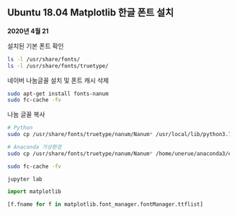 
## Ubuntu 18.04 Matplotlib 한글 폰트 설치

**2020년 4월 21**

설치된 기본 폰트 확인

```zsh
ls -l /usr/share/fonts/
ls -l /usr/share/fonts/truetype/
```

네이버 나눔글꼴 설치 및 폰트 캐시 삭제

```zsh
sudo apt-get install fonts-nanum
sudo fc-cache -fv
```

나눔 글꼴 복사

```zsh
# Python
sudo cp /usr/share/fonts/truetype/nanum/Nanum* /usr/local/lib/python3.7/dist-packages/matplotlib/mpl-data/fonts/ttf/

# Anaconda 가상환경
sudo cp /usr/share/fonts/truetype/nanum/Nanum* /home/unerue/anaconda3/envs/"name"/lib/python3.7/site-packages/matplotlib/mpl-data/fonts/ttf/

sudo fc-cache -fv
```

`jupyter lab`

```python
import matplotlib

[f.fname for f in matplotlib.font_manager.fontManager.ttflist]
```
